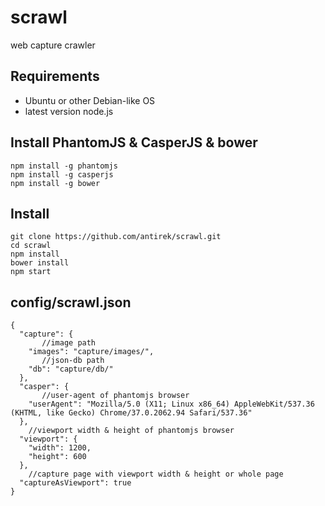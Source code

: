 scrawl
======
web capture crawler

Requirements
------------

- Ubuntu or other Debian-like OS
- latest version node.js


Install PhantomJS & CasperJS & bower
------------------------------------

    npm install -g phantomjs
    npm install -g casperjs
    npm install -g bower


Install
-------

    git clone https://github.com/antirek/scrawl.git
    cd scrawl
    npm install
    bower install
    npm start

config/scrawl.json
------------------

`````
{
  "capture": {
       //image path
    "images": "capture/images/",  
       //json-db path
    "db": "capture/db/"            
  },
  "casper": {
       //user-agent of phantomjs browser
  	"userAgent": "Mozilla/5.0 (X11; Linux x86_64) AppleWebKit/537.36 (KHTML, like Gecko) Chrome/37.0.2062.94 Safari/537.36"                     
  },
    //viewport width & height of phantomjs browser
  "viewport": {
  	"width": 1200,                 
  	"height": 600
  },
    //capture page with viewport width & height or whole page
  "captureAsViewport": true        
}
`````

